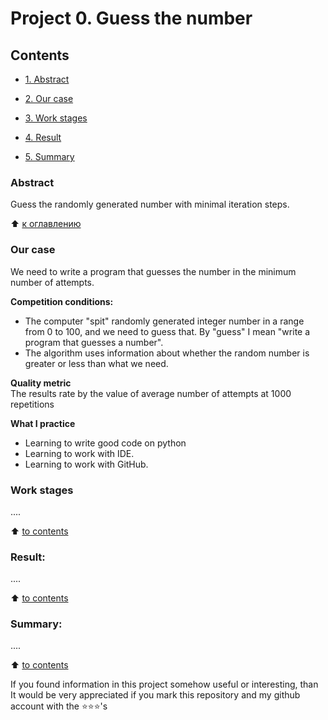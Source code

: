 # Project 0. Guess the number

## Contents 
* [1. Abstract](https://github.com/MaxwellDevelopments/SkillFactory-DS/tree/main/project_0/README.md#Abstract) 

* [2. Our case](https://github.com/MaxwellDevelopments/SkillFactory-DS/tree/main/project_0/README.md#Our-case)

* [3. Work stages](https://github.com/MaxwellDevelopments/SkillFactory-DS/tree/main/project_0/README.md#Work-stages)

* [4. Result](https://github.com/MaxwellDevelopments/SkillFactory-DS/tree/main/project_0/README.md#Result)

* [5. Summary](https://github.com/MaxwellDevelopments/SkillFactory-DS/tree/main/project_0/README.md#Summary) 

### Abstract   
Guess the randomly generated number with minimal iteration steps.

:arrow_up: [к оглавлению](https://github.com/MaxwellDevelopments/SkillFactory-DS/tree/main/project_0/README.md#Contents)  


### Our case
We need to write a program that guesses the number in the minimum number of attempts.

**Competition conditions:**
- The computer "spit" randomly generated integer number in a range from 0 to 100, and we need to guess that. By "guess" I mean "write a program that guesses a number".
- The algorithm uses information about whether the random number is greater or less than what we need.

**Quality metric**     
The results rate by the value of average number of attempts at 1000 repetitions

**What I practice**     
* Learning to write good code on python
* Learning to work with IDE.
* Learning to work with GitHub.

### Work stages 
....

:arrow_up: [to contents](https://github.com/MaxwellDevelopments/SkillFactory-DS/tree/main/project_0/README.md#Contents) 


### Result:  
....

:arrow_up: [to contents](https://github.com/MaxwellDevelopments/SkillFactory-DS/tree/main/project_0/README.md#Contents) 


### Summary:  
....

:arrow_up: [to contents](https://github.com/MaxwellDevelopments/SkillFactory-DS/tree/main/project_0/README.md#Contents) 


If you found information in this project somehow useful or interesting, than It would be very appreciated if you mark this repository and my github account with the ⭐️⭐️⭐️'s
